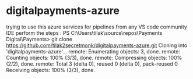 # digitalpayments-azure
trying to use this azure services for pipelines
from any VS code community IDE perform the steps :
PS C:\Users\tilak\source\repos\Payments Digital\Payments> git clone https://github.com/tilak2secretmonk/digitalpayments-azure.git
Cloning into 'digitalpayments-azure'...
remote: Enumerating objects: 3, done.
remote: Counting objects: 100% (3/3), done.
remote: Compressing objects: 100% (2/2), done.
remote: Total 3 (delta 0), reused 0 (delta 0), pack-reused 0
Receiving objects: 100% (3/3), done.

